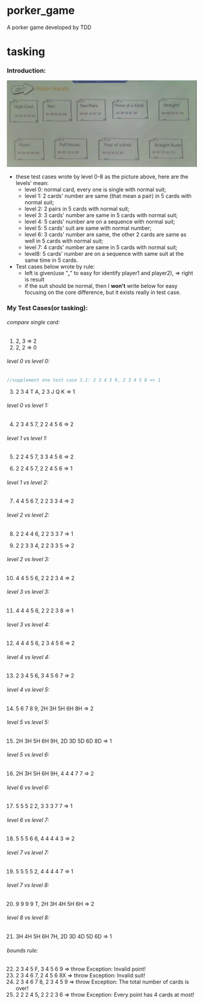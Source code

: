 # porker_game
A porker game developed by TDD

# tasking

### Introduction:

![porker_game](picture/porker_game_different_level.png)

* these test cases wrote by level 0-8 as the picture above, here are the levels' mean:
  * level 0: normal card, every one is single with normal suit;
  * level 1: 2 cards' number are same (that mean a pair) in 5 cards with normal suit;
  * level 2: 2 pairs in 5 cards with normal suit;
  * level 3: 3 cards' number are same in 5 cards with normal suit;
  * level 4: 5 cards' number are on a sequence with normal suit;
  * level 5: 5 cards' suit are same with normal number;
  * level 6: 3 cards' number are same, the other 2 cards are same as well in 5 cards with normal suit;
  * level 7: 4 cards' number are same in 5 cards with normal suit;
  * level8: 5 cards' number are on a sequence with same suit at the same time in 5 cards.
* Test cases below wrote by rule: 
  * left is given(use "**,**" to easy for identify player1 and player2), => right is result
  * if the suit should be normal, then I **won't** write below for easy focusing on the core difference, but it exists really in test case.

### My Test Cases(or tasking):

###### compare single card:

1. 2, 3 => 2
2. 2, 2 => 0

###### level 0 vs level 0:

```java
//supplement one test case 3.1: 2 3 4 5 9, 2 3 4 5 8 => 1
```

3. 2 3 4 T A, 2 3 J Q K => 1

###### level 0 vs level 1:

4. 2 3 4 5 7, 2 2 4 5 6 => 2

###### level 1 vs level 1:

5. 2 2 4 5 7, 3 3 4 5 6 => 2

6. 2 2 4 5 7, 2 2 4 5 6 => 1

###### level 1 vs level 2:

7. 4 4 5 6 7, 2 2 3 3 4 => 2

###### level 2 vs level 2:

8. 2 2 4 4 6, 2 2 3 3 7 => 1

9. 2 2 3 3 4, 2 2 3 3 5 => 2

###### level 2 vs level 3:

10. 4 4 5 5 6, 2 2 2 3 4 => 2

###### level 3 vs level 3:

11. 4 4 4 5 6, 2 2 2 3 8 => 1

###### level 3 vs level 4:

12. 4 4 4 5 6, 2 3 4 5 6 => 2

###### level 4 vs level 4:

13. 2 3 4 5 6, 3 4 5 6 7 => 2

###### level 4 vs level 5:

14. 5 6 7 8 9, 2H 3H 5H 6H 8H => 2

###### level 5 vs level 5:

15. 2H 3H 5H 6H 9H, 2D 3D 5D 6D 8D => 1

###### level 5 vs level 6:

16. 2H 3H 5H 6H 9H, 4 4 4 7 7 => 2

###### level 6 vs level 6:

17. 5 5 5 2 2, 3 3 3 7 7 => 1

###### level 6 vs level 7:

18. 5 5 5 6 6, 4 4 4 4 3 => 2

###### level 7 vs level 7:

19. 5 5 5 5 2, 4 4 4 4 7 => 1

###### level 7 vs level 8:

20. 9 9 9 9 T, 2H 3H 4H 5H 6H => 2

###### level 8 vs level 8:

21. 3H 4H 5H 6H 7H, 2D 3D 4D 5D 6D => 1

###### bounds rule:

22. 2 3 4 5 F, 3 4 5 6 9 => throw Exception: Invalid point!
23. 2 3 4 6 7, 2 4 5 6 8X => throw Exception: Invalid suit!
24. 2 3 4 6 7 8, 2 3 4 5 9 => throw Exception: The total number of cards is over!
25. 2 2 2 4 5, 2 2 2 3 6 => throw Exception: Every point has 4 cards at most!